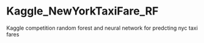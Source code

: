 # Kaggle_NewYorkTaxiFare_RF
Kaggle competition random forest and neural network for predcting nyc taxi fares
